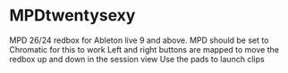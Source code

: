 # MPDtwentysexy
MPD 26/24 redbox for Ableton live 9 and above.
MPD should be set to Chromatic for this to work
Left and right buttons are mapped to move the redbox up and down in the session view
Use the pads to launch clips
